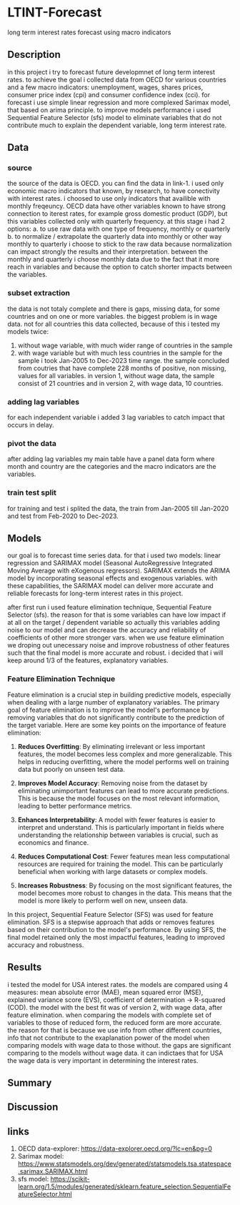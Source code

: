# LTINT-Forecast
long term interest rates forecast using macro indicators

## Description
in this project i try to forecast future developmnet of long term interest rates. to achieve the goal i collected data from OECD for various countries and a few macro indicators: unemployment, wages, shares prices, consumer price index (cpi) and consumer confidence index (cci). for forecast i use simple linear regression and more complexed Sarimax model, that based on arima principle. to improve models performance i used Sequential Feature Selector (sfs) model to eliminate variables that do not contribute much to explain the dependent variable, long term interest rate.

## Data
### source
the source of the data is OECD. you can find the data in link-1. i used only economic macro indicators that known, by research, to have conectivity with interest rates. i choosed to use only indicators that availible with monthly freqeuncy. OECD data have other variables known to have strong connection to iterest rates, for example gross domestic product (GDP), but this variables collected only with quarterly frequency. at this stage i had 2 options:
a. to use raw data with one type of frequency, monthly or quarterly
b. to normalize / extrapolate the quarterly data into monthly or other way monthly to quarterly
i choose to stick to the raw data because normalization can impact strongly the results and their interpretation. between the monthly and quarterly i choose monthly data due to the fact that it more reach in variables and because the option to catch shorter impacts between the variables.

### subset extraction
the data is not totaly complete and there is gaps, missing data, for some countries and on one or more variables. the biggest problem is in wage data. not for all countries this data collected, because of this i tested my models twice:
1. without wage variable, with much wider range of countries in the sample
2. with wage variable but with much less countries in the sample
for the sample i took Jan-2005 to Dec-2023 time range. the sample concluded from coutries that have complete 228 months of positive, non missing, values for all variables. in version 1, without wage data, the sample consist of 21 countries and in version 2, with wage data, 10 countries.

### adding lag variables
for each independent variable i added 3 lag variables to catch impact that occurs in delay.

### pivot the data
after adding lag variables my main table have a panel data form where month and country are the categories and the macro indicators are the variables. 

### train test split
for training and test i splited the data, the train from Jan-2005 till Jan-2020 and test from Feb-2020 to Dec-2023. 

## Models
our goal is to forecast time series data. for that i used two models: linear regression and SARIMAX model (Seasonal AutoRegressive Integrated Moving Average with eXogenous regressors). SARIMAX extends the ARIMA model by incorporating seasonal effects and exogenous variables. with these capabilities, the SARIMAX model can deliver more accurate and reliable forecasts for long-term interest rates in this project.

after first run i used feature elimination technique, Sequential Feature Selector (sfs). the reason for that is some variables can have low impact if at all on the target / dependent variable so actually this variables adding noise to our model and can decrease the accuracy and reliability of coefficients of other more stronger vars. when we use feature elimination we droping out unecessary noise and improve robustness of other features such that the final model is more accurate and robust. i decided that i will keep around 1/3 of the features, explanatory variables.

### Feature Elimination Technique

Feature elimination is a crucial step in building predictive models, especially when dealing with a large number of explanatory variables. The primary goal of feature elimination is to improve the model's performance by removing variables that do not significantly contribute to the prediction of the target variable. Here are some key points on the importance of feature elimination:

1. **Reduces Overfitting**: By eliminating irrelevant or less important features, the model becomes less complex and more generalizable. This helps in reducing overfitting, where the model performs well on training data but poorly on unseen test data.

2. **Improves Model Accuracy**: Removing noise from the dataset by eliminating unimportant features can lead to more accurate predictions. This is because the model focuses on the most relevant information, leading to better performance metrics.

3. **Enhances Interpretability**: A model with fewer features is easier to interpret and understand. This is particularly important in fields where understanding the relationship between variables is crucial, such as economics and finance.

4. **Reduces Computational Cost**: Fewer features mean less computational resources are required for training the model. This can be particularly beneficial when working with large datasets or complex models.

5. **Increases Robustness**: By focusing on the most significant features, the model becomes more robust to changes in the data. This means that the model is more likely to perform well on new, unseen data.

In this project, Sequential Feature Selector (SFS) was used for feature elimination. SFS is a stepwise approach that adds or removes features based on their contribution to the model's performance. By using SFS, the final model retained only the most impactful features, leading to improved accuracy and robustness.

## Results
i tested the model for USA interest rates. the models are compared using 4 measures: mean absolute error (MAE), mean squared error (MSE), explained variance score (EVS), coefficient of determination -> R-squared (COD). the model with the best fit was of version 2, with wage data, after feature elimination.
when comparing the models with complete set of variables to those of reduced form, the reduced form are more accurate. the reason for that is because we use info from other different countries, info that not contribute to the exaplanation power of the model when comparing models with wage data to those without. 
the gaps are significant comparing to the models without wage data. it can indictaes that for USA the wage data is very important in determining the interest rates.

## Summary

## Discussion

## links
1. OECD data-explorer: https://data-explorer.oecd.org/?lc=en&pg=0
2. Sarimax model: https://www.statsmodels.org/dev/generated/statsmodels.tsa.statespace.sarimax.SARIMAX.html
3. sfs model: https://scikit-learn.org/1.5/modules/generated/sklearn.feature_selection.SequentialFeatureSelector.html

